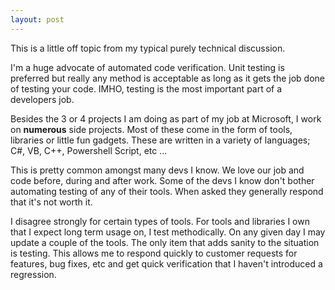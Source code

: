 ```yaml
---
layout: post
---
```

This is a little off topic from my typical purely technical discussion.

I'm a huge advocate of automated code verification.  Unit testing is preferred
but really any method is acceptable as long as it gets the job done of testing
your code.  IMHO, testing is the most important part of a developers job.

Besides the 3 or 4 projects I am doing as part of my job at Microsoft, I work
on **numerous** side projects.  Most of these come in the form of tools,
libraries or little fun gadgets.  These are written in a variety of languages;
C#, VB, C++, Powershell Script, etc ...

This is pretty common amongst many devs I know.  We love our job and code
before, during and after work.  Some of the devs I know don't bother
automating testing of any of their tools.  When asked they generally respond
that it's not worth it.

  
I disagree strongly for certain types of tools.  For tools and libraries I own
that I expect long term usage on, I test methodically.  On any given day I may
update a couple of the tools.  The only item that adds sanity to the situation
is testing.  This allows me to respond quickly to customer requests for
features, bug fixes, etc  and get quick verification that I haven't introduced
a regression.

